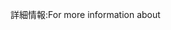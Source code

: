 <span data-ttu-id="1c7ae-101">詳細情報:</span><span class="sxs-lookup"><span data-stu-id="1c7ae-101">For more information about</span></span>